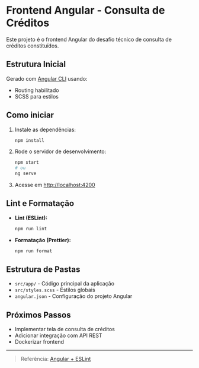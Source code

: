 # Frontend Angular - Consulta de Créditos

Este projeto é o frontend Angular do desafio técnico de consulta de créditos constituídos.

## Estrutura Inicial

Gerado com [Angular CLI](https://angular.io/cli) usando:
- Routing habilitado
- SCSS para estilos

## Como iniciar

1. Instale as dependências:
   ```bash
   npm install
   ```
2. Rode o servidor de desenvolvimento:
   ```bash
   npm start
   # ou
   ng serve
   ```
3. Acesse em [http://localhost:4200](http://localhost:4200)

## Lint e Formatação

- **Lint (ESLint):**
  ```bash
  npm run lint
  ```
- **Formatação (Prettier):**
  ```bash
  npm run format
  ```

## Estrutura de Pastas

- `src/app/` - Código principal da aplicação
- `src/styles.scss` - Estilos globais
- `angular.json` - Configuração do projeto Angular

## Próximos Passos
- Implementar tela de consulta de créditos
- Adicionar integração com API REST
- Dockerizar frontend

---
> Referência: [Angular + ESLint](https://github.com/angular-eslint/angular-eslint)
